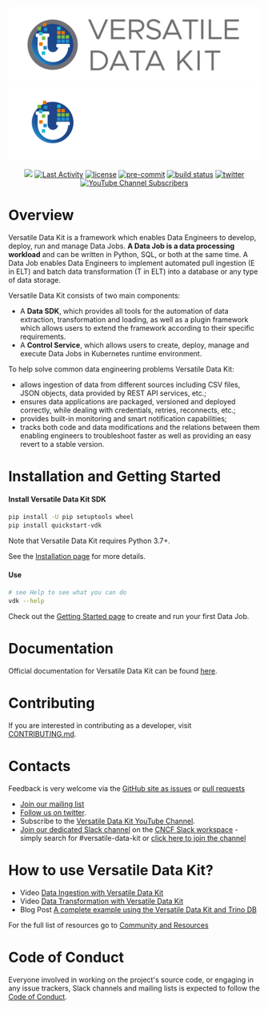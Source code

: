 ![Versatile Data Kit](./support/images/versatile-data-kit.svg#gh-light-mode-only)
![Versatile Data Kit](./support/images/versatile-data-kit-dark-background.svg#gh-dark-mode-only)

<p align="center">
    <a href="https://github.com/vmware/versatile-data-kit/pulse" alt="Activity">
        <img src="https://img.shields.io/github/commit-activity/m/vmware/versatile-data-kit" /></a>
    <a href="https://github.com/vmware/versatile-data-kit/contributors" alt="Last Activity">
        <img src="https://img.shields.io/github/last-commit/vmware/versatile-data-kit" alt="Last Activity"></a>
    <a href="https://github.com/vmware/versatile-data-kit/blob/main/LICENSE" alt="License">
        <img src="https://img.shields.io/github/license/vmware/versatile-data-kit" alt="license"></a>
    <a href="https://github.com/pre-commit/pre-commit">
        <img src="https://img.shields.io/badge/pre--commit-enabled-brightgreen?logo=pre-commit&logoColor=white" alt="pre-commit"></a>
    <a href="https://github.com/vmware/versatile-data-kit">
        <img src="https://gitlab.com/vmware-analytics/versatile-data-kit/badges/main/pipeline.svg" alt="build status"></a>
    <a href="https://twitter.com/intent/tweet?text=Wow: @VDKProject">
        <img src="https://img.shields.io/twitter/url?style=social&url=https%3A%2F%2Ftwitter.com%2FVDKProject" alt="twitter"/></a>
     <a href="https://www.youtube.com/channel/UCasf2Q7X8nF7S4VEmcTHJ0Q">
        <img alt="YouTube Channel Subscribers" src="https://img.shields.io/youtube/channel/subscribers/UCasf2Q7X8nF7S4VEmcTHJ0Q?style=social"></a>

<!-- TODO: code coverage -->
</p>

# Overview

Versatile Data Kit is a framework which enables Data Engineers to develop, deploy, run and manage Data Jobs. **A Data Job is a data processing workload** and can be written in Python, SQL, or both at the same time. A Data Job enables Data Engineers to implement automated pull ingestion (E in ELT) and batch data transformation (T in ELT) into a database or any type of data storage.

Versatile Data Kit consists of two main components:

* A **Data SDK**, which provides all tools for the automation of data extraction, transformation and loading, as well as a plugin framework which allows users to extend the framework according to their specific requirements.
* A **Control Service**, which allows users to create, deploy, manage and execute Data Jobs in Kubernetes runtime environment.

To help solve common data engineering problems Versatile Data Kit:
* allows ingestion of data from different sources including CSV files, JSON objects, data provided by REST API services, etc.;
* ensures data applications are packaged, versioned and deployed correctly, while dealing with credentials, retries, reconnects, etc.;
* provides built-in monitoring and smart notification capabilities;
* tracks both code and data modifications and the relations between them enabling engineers to troubleshoot faster as well as providing an easy revert to a stable version.

# Installation and Getting Started

#### Install Versatile Data Kit SDK

```bash
pip install -U pip setuptools wheel
pip install quickstart-vdk
```
Note that Versatile Data Kit requires Python 3.7+.

See the [Installation page](https://github.com/vmware/versatile-data-kit/wiki/Installation#install-sdk) for more details.

#### Use

```bash
# see Help to see what you can do
vdk --help
```
Check out the [Getting Started page](https://github.com/vmware/versatile-data-kit/wiki/getting-started) to create and run your first Data Job.

# Documentation

Official documentation for Versatile Data Kit can be found [here](https://github.com/vmware/versatile-data-kit/wiki/Introduction).

# Contributing

If you are interested in contributing as a developer, visit [CONTRIBUTING.md](CONTRIBUTING.md).

# Contacts
Feedback is very welcome via the [GitHub site as issues](https://github.com/vmware/versatile-data-kit/issues) or [pull requests](https://github.com/vmware/versatile-data-kit/pulls)

- [Join our mailing list](mailto:join-versatiledatakit@groups.vmware.com?subject=Invite%20me%20to%20the%20VDK%20mailing%20list)
- [Follow us on twitter](https://twitter.com/intent/follow?screen_name=VDKProject).
- Subscribe to the [Versatile Data Kit YouTube Channel](https://www.youtube.com/channel/UCasf2Q7X8nF7S4VEmcTHJ0Q).
- [Join our dedicated Slack channel](https://cloud-native.slack.com/archives/C033PSLKCPR) on the [CNCF Slack workspace](https://events.linuxfoundation.org/archive/2020/kubecon-cloudnativecon-europe/attend/slack-guidelines/#getting-started) - simply search for #versatile-data-kit or [click here to join the channel](https://cloud-native.slack.com/archives/C033PSLKCPR)

# How to use Versatile Data Kit?
- Video [Data Ingestion with Versatile Data Kit](https://youtu.be/JRV_5cxVQDU)
- Video [Data Transformation with Versatile Data Kit](https://youtu.be/2F6_REtupgA)
- Blog Post [A complete example using the Versatile Data Kit and Trino DB](https://towardsdatascience.com/from-raw-data-to-a-cleaned-database-a-deep-dive-into-versatile-data-kit-ab5fd992a02e)

For the full list of resources go to [Community and Resources](https://github.com/vmware/versatile-data-kit/wiki/Community-and-Resources)

# Code of Conduct
Everyone involved in working on the project's source code, or engaging in any issue trackers, Slack channels and mailing lists is expected to follow the [Code of Conduct](CODE_OF_CONDUCT.md).
